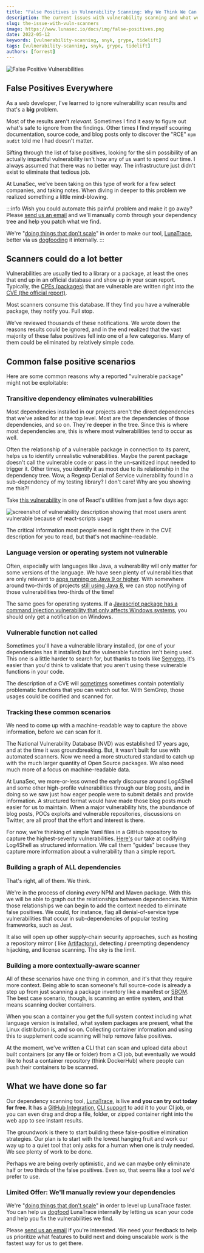 ```yaml
---
title: "False Positives in Vulnerability Scanning: Why We Think We Can Do Better"
description: The current issues with vulnerability scanning and what we think we can do about it
slug: the-issue-with-vuln-scanners
image: https://www.lunasec.io/docs/img/false-positives.png
date: 2022-05-12
keywords: [vulnerability-scanning, snyk, grype, tidelift]
tags: [vulnerability-scanning, snyk, grype, tidelift]
authors: [forrest]
---
```


<!--
  ~ Copyright by LunaSec (owned by Refinery Labs, Inc)
  ~
  ~ Licensed under the Creative Commons Attribution-ShareAlike 4.0 International
  ~ (the "License"); you may not use this file except in compliance with the
  ~ License. You may obtain a copy of the License at
  ~
  ~ https://creativecommons.org/licenses/by-sa/4.0/legalcode
  ~
  ~ See the License for the specific language governing permissions and
  ~ limitations under the License.
  ~
-->

![False Positive Vulnerabilities](https://www.lunasec.io/docs/img/false-positives.png)

## False Positives Everywhere

As a web developer, I've learned to ignore vulnerability scan results and that's a **big** problem.

Most of the results aren't *relevant*. Sometimes I find it easy to figure out what's safe to ignore from the findings.
Other times
I find myself scouring documentation, source code, and blog posts only to discover the "RCE" `npm audit` told me I had
doesn't matter.

<!--truncate-->

Sifting through the list of false positives, looking
for the slim possibility of an actually impactful vulnerability isn't how any of us want to spend our time. I always
assumed
that there was no better way. The infrastructure just didn't exist to eliminate that tedious job.

At LunaSec,
we've been taking on this type of work for a few select companies, and taking notes. When diving in deeper to this
problem we realized something a little mind-blowing.

:::info
Wish you could automate this painful problem and make it go away?
Please [send us an email](mailto:deps@lunasec.io) and we'll manually comb through your dependency tree 
and help you patch what we find.

We're "[doing things that don't scale](http://paulgraham.com/ds.html)" in order to make our tool, 
[LunaTrace](https://github.com/lunasec-io/lunasec/tree/master/lunatrace), better via us 
[dogfooding](https://en.wikipedia.org/wiki/Eating_your_own_dog_food) it internally.
:::

## Scanners could do a lot better

Vulnerabilities are usually tied to a library or a package, at least the ones that end up in an official database and
show up in your scan report.
Typically, the [CPEs (packages)](https://nvd.nist.gov/products/cpe) that are vulnerable are written right into the
[CVE (the official report)](https://www.cve.org/).

Most scanners consume this database. If they find you have a vulnerable package, they notify
you. Full stop.

We've reviewed thousands of these notifications. We wrote down the reasons results could be ignored, and in the end
realized that the vast majority of these false
positives fell into one of a few categories.
Many of them could be eliminated by relatively simple code.

## Common false positive scenarios

Here are some common reasons why a reported "vulnerable package" might not be exploitable:

### Transitive dependency eliminates vulnerabilities

Most dependencies installed in our projects aren't the direct dependencies that we've asked for at the top level. Most
are the dependencies of those dependencies, and so on.
They're deeper in the tree. Since this is where most dependencies are, this is where most vulnerabilities tend to occur
as well.

Often the relationship of a vulnerable package in connection to its parent, helps us to identify unrealistic
vulnerabilities.
Maybe the parent package doesn't call the vulnerable code or pass in the un-sanitized input needed to trigger it. Other
times,
you identify it as moot due to its relationship in the dependency tree. Wow, a Regexp Denial of Service vulnerability
found in a sub-dependency of my testing
library? I don't care! Why are you showing me this?!

Take [this vulnerability](https://nvd.nist.gov/vuln/detail/CVE-2021-24033) in one of React's utilities from just a few
days ago:

![screenshot of vulnerability description showing that most users arent vulnerable because of react-scripts usage](/img/react-vuln.png)

The critical information most people need is right there in the CVE description for you to read, but that's not
machine-readable.

### Language version or operating system not vulnerable

Often, especially with languages like Java, a vulnerability will only matter for some versions of the language. We have
seen plenty of vulnerabilities that are only relevant
to [apps running on Java 9 or higher](https://www.lunasec.io/docs/blog/spring-rce-vulnerabilities). With somewhere
around two-thirds of
projects [still using Java 8](https://www.jetbrains.com/lp/devecosystem-2021/java/),
we can stop notifying of those vulnerabilities two-thirds of the time!

The same goes for operating systems. If a [Javascript package has a command injection vulnerability that only affects
Windows systems](https://nvd.nist.gov/vuln/detail/CVE-2021-42740), you should only get a notification on Windows.

### Vulnerable function not called

Sometimes you'll have a vulnerable library installed, (or one of your dependencies has it installed) but the vulnerable
function
isn't being used. This one is a little harder to search for, but thanks to tools like [Semgrep](https://semgrep.dev/),
it's easier than you'd think to validate that you
aren't using these vulnerable functions in your code.

The description of a CVE will [sometimes](https://github.com/advisories/GHSA-2gwj-7jmv-h26r) sometimes
contain potentially problematic functions that you can watch out for. With SemGrep, those usages
could be codified and scanned for.

### Tracking these common scenarios

We need to come up with a machine-readable way to capture the above information, before we can scan for it.

The National Vulnerability Database (NVD) was established 17 years ago, and at the time it was
groundbreaking. But, it wasn't built for use with automated scanners.
Now we need a more structured standard to catch up with the much larger quantity of Open Source packages.
We also need much more of a focus on machine-readable data.

At LunaSec, we more-or-less owned the early discourse around Log4Shell and some other high-profile vulnerabilities
through our blog posts, and in doing so we saw just how eager
people were to submit details and provide information. A structured format would have made those blog posts much easier
for us to maintain. When a major vulnerability hits, the abundance of blog posts, POCs exploits and vulnerable repositories, discussions on
Twitter, are all proof that the effort and interest
is there.

For now, we're thinking of simple Yaml files in a GitHub repository to capture the highest-severity
vulnerabilities. [Here's](https://github.com/lunasec-io/lunasec/blob/master/guides/LUNATOPIC-20220422-1-TEST-TOPIC/metadata.yaml)
our take at codifying Log4Shell as structured information. We call them "guides" because they capture more information
about a vulnerability than a simple report.

### Building a graph of ALL dependencies

That's right, all of them. We think.

We're in the process of cloning *every* NPM and Maven package.
With this we will be able to graph out the relationships between dependencies. Within those relationships we can begin
to add the context needed to eliminate false positives.
We could, for instance, flag all denial-of-service type vulnerabilities that occur in sub-dependencies of popular
testing frameworks, such as Jest.

It also will open up other supply-chain security approaches, such as hosting a repository mirror (
like [Artifactory](https://jfrog.com/artifactory/)),
detecting / preempting dependency hijacking, and license scanning. The sky is the limit.

### Building a more contextually-aware scanner

All of these scenarios have one thing in common, and it's that they require more context. Being able to scan someone's
full source-code is already a step up
from just scanning a package inventory like a manifest or [SBOM](https://www.ntia.gov/SBOM). The best case scenario,
though, is scanning an entire system, and that means scanning docker containers.

When you scan a container you get the full system context including what language version is installed, what system
packages are present, what the Linux distribution is, and so on. Collecting container information and using this
to supplement code scanning will help remove false positives.

At the moment, we've written a CLI that can scan and upload data about built containers (or any file or folder) from a
CI job, but eventually
we would like to host a container repository (think DockerHub) where people can push their containers to be scanned.

## What we have done so far

Our dependency scanning tool, [LunaTrace](https://lunatrace.lunasec.io/), is live **and you can try
out today for free**. It has a [GitHub Integration](https://github.com/marketplace/lunatrace-by-lunasec),
[CLI support](https://github.com/lunasec-io/lunasec/releases) to add it to your CI job, or you can even drag and drop a 
file, folder, or zipped container right into
the web app to see instant results.

The groundwork is there to start building these false-positive elimination strategies.
Our plan is to start with the lowest hanging fruit and work our way up to a quiet tool that only asks for a human when
one is truly needed. We see plenty of work to be done.

Perhaps we are being overly optimistic, and we can maybe only eliminate half or two thirds of the false positives. Even
so, that seems like a tool we'd prefer to use.

### Limited Offer: We'll manually review your dependencies

We're "[doing things that don't scale](http://paulgraham.com/ds.html)" in order to level up LunaTrace faster. You can
help us [dogfood](https://en.wikipedia.org/wiki/Eating_your_own_dog_food) LunaTrace internally by letting us scan your
code and help you fix the vulnerabilities we find.

Please [send us an email](mailto:deps@lunasec.io) if you're interested. We need your feedback to help us prioritize what
features to build next and doing unscalable work is the fastest way for us to get there.
